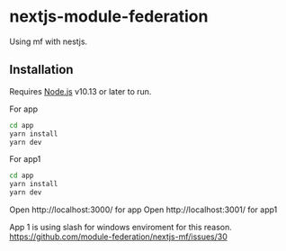# nextjs-module-federation
Using mf with nestjs.

## Installation

Requires [Node.js](https://nodejs.org/) v10.13 or later to run.

For app

```sh
cd app
yarn install
yarn dev
```

For app1

```sh
cd app
yarn install
yarn dev
```

Open http://localhost:3000/ for app
Open http://localhost:3001/ for app1

App 1 is using slash for windows enviroment for this reason.
https://github.com/module-federation/nextjs-mf/issues/30
